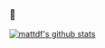 ### 👋

[![mattdf's github stats](https://github-readme-stats.vercel.app/api?username=mattdf&count_private=true&show_icons=true&theme=onedark)](https://github.com/mattdf)

<!--
**mattdf/mattdf** is a ✨ _special_ ✨ repository because its `README.md` (this file) appears on your GitHub profile.

Here are some ideas to get you started:

- 🔭 I’m currently working on ...
- 🌱 I’m currently learning ...
- 👯 I’m looking to collaborate on ...
- 🤔 I’m looking for help with ...
- 💬 Ask me about ...
- 📫 How to reach me: ...
- 😄 Pronouns: ...
- ⚡ Fun fact: ...
-->
